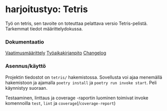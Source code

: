# harjoitustyo: Tetris

Työ on tetris, sen tavoite on toteuttaa pelattava versio Tetris-pelistä. Tarkemmat tiedot määrittelydokussa.

### Dokumentaatio
 [Vaatimusmäärittely](https://github.com/KyperCT/otk2023-harjoitustyo/blob/main/tetris/dokumentaatio/vaatimusmaarittely.md)
 [Työaikakirjanpito](https://github.com/KyperCT/otk2023-harjoitustyo/blob/main/tetris/dokumentaatio/tyoaikakirjanpito.md)
 [Changelog](https://github.com/KyperCT/otk2023-harjoitustyo/blob/main/tetris/dokumentaatio/changelog.md)

 ### Asennus/käyttö

 Projektin tiedostot on `tetris/` hakemistossa. Sovellusta voi ajaa menemällä hakemistoon ja ajamalla `poetry install` ja `poetry run invoke start`. Peli käynnistyy suoraan.

 Testaaminen, linttaus ja coverage -raportin luominen toimivat invoke komennoilla `test`, `lint` ja `coverage`(/`coverage-report`)
